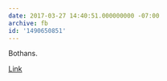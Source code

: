 ```yaml
---
date: 2017-03-27 14:40:51.000000000 -07:00
archive: fb
id: '1490650851'
---
```


Bothans.

[Link](http://i.imgur.com/KPgzfpQ.jpg)
